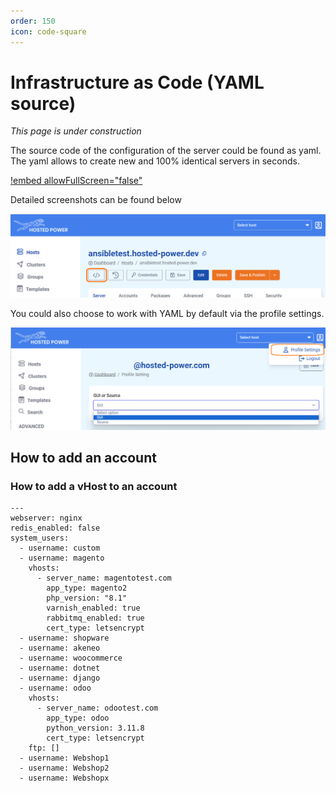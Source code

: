 ```yaml
---
order: 150
icon: code-square
---
```

# Infrastructure as Code (YAML source)

_This page is under construction_

The source code of the configuration of the server could be found as yaml. The yaml allows to create new and 100% identical servers in seconds.

[!embed allowFullScreen="false"](https://player.vimeo.com/video/1053693836?title=0&amp;byline=0&amp;portrait=0&amp;badge=0&amp;autopause=0&amp;player_id=0&amp;app_id=58479)

Detailed screenshots can be found below

![Yaml Source Code](../img/turbostackapp/YAML/source-code.png)

You could also choose to work with YAML by default via the profile settings.

![Profile Settings](../img/turbostackapp/YAML/profile-settings.png)

## How to add an account

### How to add a vHost to an account

```
---
webserver: nginx
redis_enabled: false
system_users:
  - username: custom
  - username: magento
    vhosts:
      - server_name: magentotest.com
        app_type: magento2
        php_version: "8.1"
        varnish_enabled: true
        rabbitmq_enabled: true
        cert_type: letsencrypt
  - username: shopware
  - username: akeneo
  - username: woocommerce
  - username: dotnet
  - username: django
  - username: odoo
    vhosts:
      - server_name: odootest.com
        app_type: odoo
        python_version: 3.11.8
        cert_type: letsencrypt
    ftp: []
  - username: Webshop1
  - username: Webshop2
  - username: Webshopx
```
